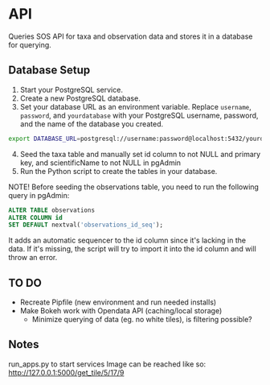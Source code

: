 # API
Queries SOS API for taxa and observation data and stores it in a database for querying.

## Database Setup
1. Start your PostgreSQL service.
2. Create a new PostgreSQL database.
3. Set your database URL as an environment variable. Replace `username`, `password`, and `yourdatabase` with your PostgreSQL username, password, and the name of the database you created.

```bash
export DATABASE_URL=postgresql://username:password@localhost:5432/yourdatabase
```

4. Seed the taxa table and manually set id column to not NULL and primary key, and scientificName to not NULL in pgAdmin
5. Run the Python script to create the tables in your database.

NOTE! Before seeding the observations table, you need to run the following query in pgAdmin:

```SQL
ALTER TABLE observations 
ALTER COLUMN id 
SET DEFAULT nextval('observations_id_seq');
```

It adds an automatic sequencer to the id column since it's lacking in the data. If it's missing, the script will try to import it into the id column and will throw an error.

## TO DO
- Recreate Pipfile (new environment and run needed installs)
- Make Bokeh work with Opendata API (caching/local storage)
    - Minimize querying of data (eg. no white tiles), is filtering possible?

## Notes
run_apps.py to start services
Image can be reached like so: http://127.0.0.1:5000/get_tile/5/17/9
